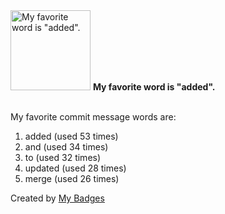 <img src="https://github.com/my-badges/my-badges/blob/master/src/all-badges/favorite-word/favorite-word.png?raw=true" alt="My favorite word is &quot;added&quot;." title="My favorite word is &quot;added&quot;." width="128">
<strong>My favorite word is &quot;added&quot;.</strong>
<br><br>

My favorite commit message words are:

1. added (used 53 times)
2. and (used 34 times)
3. to (used 32 times)
4. updated (used 28 times)
5. merge (used 26 times)


Created by <a href="https://github.com/my-badges/my-badges">My Badges</a>